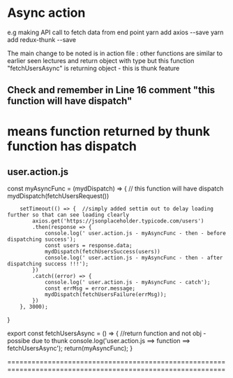 
Async action
============
e.g making API call to fetch data from end point
yarn add axios --save
yarn add redux-thunk --save


The main change to be noted is in action file :
other functions are similar to earlier seen lectures and return object with type
but this function "fetchUsersAsync" is returning object - this is thunk feature
## Check and remember in Line 16 comment "this function will have dispatch"
means function returned by thunk function has dispatch 
============================================================================================================
user.action.js
---------------
const myAsyncFunc = (mydDispatch) => { // this function will have dispatch
    mydDispatch(fetchUsersRequest())

        setTimeout(() => {  //simply added settim out to delay loading further so that can see loading clearly
            axios.get('https://jsonplaceholder.typicode.com/users')
            .then(response => {      
                console.log(' user.action.js - myAsyncFunc - then - before dispatching success');          
                const users = response.data;
                mydDispatch(fetchUsersSuccess(users))
                console.log(' user.action.js - myAsyncFunc - then - after dispatching success !!!');    
            })
            .catch((error) => {
                console.log(' user.action.js - myAsyncFunc - catch');     
                const errMsg = error.message;
                mydDispatch(fetchUsersFailure(errMsg));
            })
        }, 3000);
       
}

export const fetchUsersAsync = () => {        //return function and not obj - possibe due to thunk
    console.log('user.action.js ==> function ==> fetchUsersAsync');
    return(myAsyncFunc);
}

============================================================================================================
